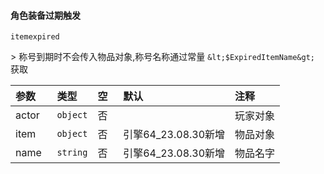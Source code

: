 #### 角色装备过期触发

`itemexpired`

&gt; 称号到期时不会传入物品对象,称号名称通过常量 `&lt;$ExpiredItemName&gt;` 获取

| 参数  | 类型     | 空   | 默认                | 注释     |
| :---- | :------- | :--- | :------------------ | :------- |
| actor | `object` | 否   |                     | 玩家对象 |
| item  | `object` | 否   | 引擎64_23.08.30新增 | 物品对象 |
| name  | `string` | 否   | 引擎64_23.08.30新增 | 物品名字 |

